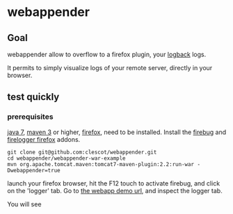 # webappender

## Goal

webappender allow to overflow to a firefox plugin, your [logback](http://logback.qos.ch) logs.

It permits to simply visualize logs of your remote server, directly in your browser.

## test quickly

### prerequisites

[java 7](http://www.oracle.com/technetwork/java/javase/downloads/index.html), [maven 3](http://maven.apache.org) or
higher, [firefox](http://www.mozilla.org/fr/firefox/new/), need to be installed.
Install the [firebug](https://addons.mozilla.org/fr/firefox/addon/firebug/) and [firelogger firefox](https://addons.mozilla.org/firefox/addon/firelogger) addons.


    git clone git@github.com:clescot/webappender.git
    cd webappender/webappender-war-example
    mvn org.apache.tomcat.maven:tomcat7-maven-plugin:2.2:run-war -Dwebappender=true

launch your firefox browser, hit the F12 touch to activate firebug, and click on the 'logger' tab.
 Go to [the webapp demo url](http://127.0.0.1:8080/webappender-war-example), and inspect the logger tab.

 You will see




